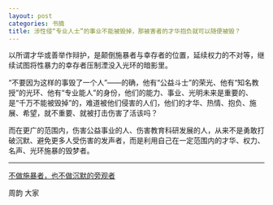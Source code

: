```yaml
---
layout: post
categories: 书摘
title: 涉性侵“专业人士”的事业不能被毁掉，那被害者的才华抱负就可以随便被毁？
---
```


以所谓才华或善举作辩护，是颠倒施暴者与幸存者的位置，延续权力的不对等，继续试图将性暴力的幸存者压制湮没入光环的暗影里。

“不要因为这样的事毁了一个人”——的确，他有“公益斗士”的荣光、他有“知名教授”的光环、他有“专业能人”的身份，他们的能力、事业、光明未来是重要的、是“千万不能被毁掉”的，难道被他们侵害的人们，他们的才华、热情、抱负、施展、希望，就不重要、就被打击伤害了活该吗？

而在更广的范围内，伤害公益事业的人、伤害教育科研发展的人，从来不是勇敢打破沉默、避免更多人受伤害的发声者，而是利用自己在一定范围内的才华、权力、名声、光环施暴的毁梦者。

---

[不做施暴者，也不做沉默的旁观者](https://mp.weixin.qq.com/s/zXYT6L32WzfqM3WqbiOwHQ)

周韵  大家

